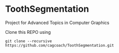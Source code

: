 # ToothSegmentation
Project for Advanced Topics in Computer Graphics

Clone this REPO using

    git clone --recursive https://github.com/cagcoach/ToothSegmentation.git
